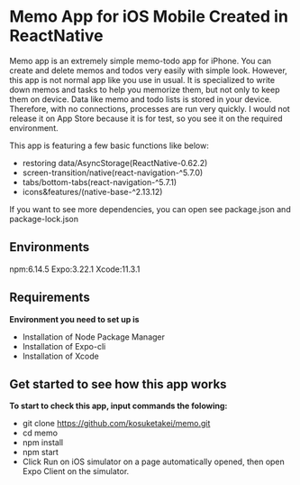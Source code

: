 # Memo App for iOS Mobile Created in ReactNative
Memo app is an extremely simple memo-todo app for iPhone.
You can create and delete memos and todos very easily with simple look.
However, this app is not normal app like you use in usual.
It is specialized to write down memos and tasks to help you memorize them, but not only to keep them on device.
Data like memo and todo lists is stored in your device. Therefore, with no connections, processes are run very quickly.
I would not release it on App Store because it is for test, so you see it on the required environment.  

This app is featuring a few basic functions like below:  
- restoring data/AsyncStorage(ReactNative-0.62.2)
- screen-transition/native(react-navigation-^5.7.0)
- tabs/bottom-tabs(react-navigation-^5.7.1)
- icons&features/(native-base-^2.13.12)

If you want to see more dependencies, you can open see package.json and package-lock.json
## Environments
npm:6.14.5
Expo:3.22.1
Xcode:11.3.1
## Requirements
__Environment you need to set up is__
- Installation of Node Package Manager
- Installation of Expo-cli
- Installation of Xcode
## Get started to see how this app works
__To start to check this app, input commands the folowing:__
- git clone https://github.com/kosuketakei/memo.git
- cd memo
- npm install
- npm start 
- Click Run on iOS simulator on a page automatically opened, then open Expo Client on the simulator.
